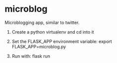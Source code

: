 # microblog
Microblogging app, similar to twitter.

1. Create a python virtualenv and cd into it

2. Set the FLASK_APP environment variable: export FLASK_APP=microblog.py

3. Run with: flask run